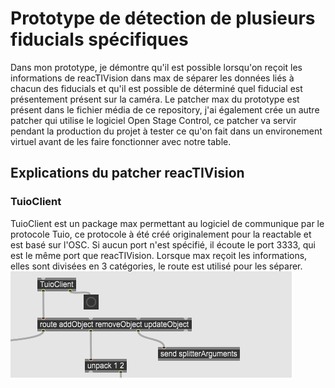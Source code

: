 # Prototype de détection de plusieurs fiducials spécifiques

Dans mon prototype, je démontre qu'il est possible lorsqu'on reçoit les informations de reacTIVision dans max de séparer les données liés à chacun des fiducials et qu'il est possible de déterminé quel fiducial est présentement présent sur la caméra. Le patcher max du prototype est présent dans le fichier média de ce repository, j'ai également crée un autre patcher qui utilise le logiciel Open Stage Control, ce patcher va servir pendant la production du projet à tester ce qu'on fait dans un environement virtuel avant de les faire fonctionner avec notre table.

## Explications du patcher reacTIVision

### TuioClient

TuioClient est un package max permettant au logiciel de communique par le protocole Tuio, ce protocole à été créé originalement pour la reactable et est basé sur l'OSC. Si aucun port n'est spécifié, il écoute le port 3333, qui est le même port que reacTIVision. Lorsque max reçoit les informations, elles sont divisées en 3 catégories, le route est utilisé pour les séparer.
![patcher](Media/image/TUIOprototype.png)
